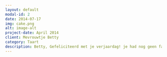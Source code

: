 ```yaml
---
layout: default
modal-id: 2
date: 2014-07-17
img: cake.png
alt: image-alt
project-date: April 2014
client: Mevrouwtje Betty
category: Taart
description: Betty, Gefeliciteerd met je verjaardag! je had nog geen facebook. Dus even zo.
---
```

